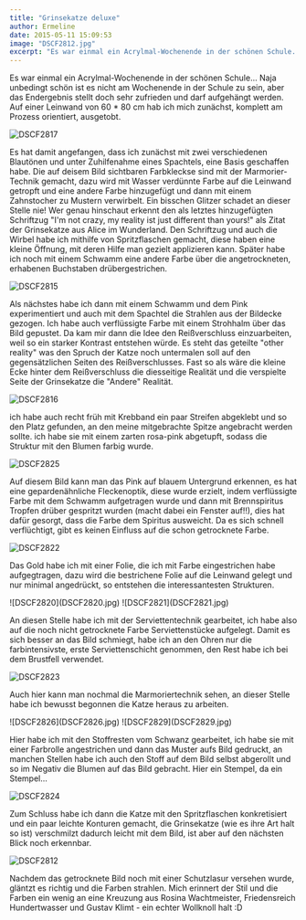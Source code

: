 ```yaml
---
title: "Grinsekatze deluxe"
author: Ermeline
date: 2015-05-11 15:09:53
image: "DSCF2812.jpg"
excerpt: "Es war einmal ein Acrylmal-Wochenende in der schönen Schule..."
---
```


Es war einmal ein Acrylmal-Wochenende in der schönen Schule... Naja unbedingt schön ist es nicht am Wochenende in der Schule zu sein, aber das Endergebnis stellt doch sehr zufrieden und darf aufgehängt werden. Auf einer Leinwand von 60 * 80 cm hab ich mich zunächst, komplett am Prozess orientiert, ausgetobt.


![DSCF2817](DSCF2817.jpg)

Es hat damit angefangen, dass ich zunächst mit zwei verschiedenen Blautönen und unter Zuhilfenahme eines Spachtels, eine Basis geschaffen habe. Die auf deisem Bild sichtbaren Farbkleckse sind mit der Marmorier-Technik gemacht, dazu wird mit Wasser verdünnte Farbe auf die Leinwand getropft und eine andere Farbe hinzugefügt und dann mit einem Zahnstocher zu Mustern verwirbelt. Ein bisschen Glitzer schadet an dieser Stelle nie! Wer genau hinschaut erkennt den als letztes hinzugefügten Schriftzug "I'm not crazy, my reality ist just different than yours!" als Zitat der Grinsekatze aus Alice im Wunderland. Den Schriftzug und auch die Wirbel habe ich mithilfe von Spritzflaschen gemacht, diese haben eine kleine Öffnung, mit deren Hilfe man gezielt applizieren kann. Später habe ich noch mit einem Schwamm eine andere Farbe über die angetrockneten, erhabenen Buchstaben drübergestrichen.


![DSCF2815](DSCF2815.jpg)

Als nächstes habe ich dann mit einem Schwamm und dem Pink experimentiert und auch mit dem Spachtel die Strahlen aus der Bildecke gezogen. Ich habe auch verflüssigte Farbe mit einem Strohhalm über das Bild gepustet. Da kam mir dann die Idee den Reißverschluss einzuarbeiten, weil so ein starker Kontrast entstehen würde. Es steht das geteilte "other reality" was den Spruch der Katze noch untermalen soll auf den gegensätzlichen Seiten des Reißverschlusses. Fast so als wäre die kleine Ecke hinter dem Reißverschluss die diesseitige Realität und die verspielte Seite der Grinsekatze die "Andere" Realität.


![DSCF2816](DSCF2816.jpg)

ich habe auch recht früh mit Krebband ein paar Streifen abgeklebt und so den Platz gefunden, an den meine mitgebrachte Spitze angebracht werden sollte. ich habe sie mit einem zarten rosa-pink abgetupft, sodass die Struktur mit den Blumen farbig wurde.


![DSCF2825](DSCF2825.jpg)

Auf diesem Bild kann man das Pink auf blauem Untergrund erkennen, es hat eine gepardenähnliche Fleckenoptik, diese wurde erzielt, indem verflüssigte Farbe mit dem Schwamm aufgetragen wurde und dann mit Brennspiritus Tropfen drüber gespritzt wurden (macht dabei ein Fenster auf!!), dies hat dafür gesorgt, dass die Farbe dem Spiritus ausweicht. Da es sich schnell verflüchtigt, gibt es keinen Einfluss auf die schon getrocknete Farbe.


![DSCF2822](DSCF2822.jpg)

Das Gold habe ich mit einer Folie, die ich mit Farbe eingestrichen habe aufgegtragen, dazu wird die bestrichene Folie auf die Leinwand gelegt und nur minimal angedrückt, so entstehen die interessantesten Strukturen.


<div class="slideshow_landscape">
![DSCF2820](DSCF2820.jpg)
![DSCF2821](DSCF2821.jpg)
</div>

An diesen Stelle habe ich mit der Serviettentechnik gearbeitet, ich habe also auf die noch nicht getrocknete Farbe Serviettenstücke aufgelegt. Damit es sich besser an das Bild schmiegt, habe ich an den Ohren nur die farbintensivste, erste Serviettenschicht genommen, den Rest habe ich bei dem Brustfell verwendet.


![DSCF2823](DSCF2823.jpg)

Auch hier kann man nochmal die Marmoriertechnik sehen, an dieser Stelle habe ich bewusst begonnen die Katze heraus zu arbeiten.


<div class="slideshow_landscape">
![DSCF2826](DSCF2826.jpg)
![DSCF2829](DSCF2829.jpg)
</div>

Hier habe ich mit den Stoffresten vom Schwanz gearbeitet, ich habe sie mit einer Farbrolle angestrichen und dann das Muster aufs Bild gedruckt, an manchen Stellen habe ich auch den Stoff auf dem Bild selbst abgerollt und so im Negativ die Blumen auf das Bild gebracht. Hier ein Stempel, da ein Stempel...


![DSCF2824](DSCF2824.jpg)

Zum Schluss habe ich dann die Katze mit den Spritzflaschen konkretisiert und ein paar leichte Konturen gemacht, die Grinsekatze (wie es ihre Art halt so ist) verschmilzt dadurch leicht mit dem Bild, ist aber auf den nächsten Blick noch erkennbar.

![DSCF2812](DSCF2812.jpg)

Nachdem das getrocknete Bild noch mit einer Schutzlasur versehen wurde, gläntzt es richtig und die Farben strahlen. Mich erinnert der Stil und die Farben ein wenig an eine Kreuzung aus Rosina Wachtmeister, Friedensreich Hundertwasser und Gustav Klimt - ein echter Wollknoll halt :D
